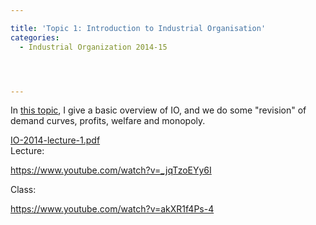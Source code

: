 ```yaml
---

title: 'Topic 1: Introduction to Industrial Organisation'
categories:
  - Industrial Organization 2014-15




---
```

In <a href="http://www.tholden.org/wp-content/uploads/2014/10/IO-2014-lecture-1.pdf">this topic</a>, I give a basic overview of IO, and we do some "revision" of demand curves, profits, welfare and monopoly.
<div class="PDFcontainer">
<div class="PDFelement"><object data="http://www.tholden.org/wp-content/uploads/2014/10/IO-2014-lecture-1.pdf" type="application/pdf" width="100%" height="100%"><a href="http://www.tholden.org/wp-content/uploads/2014/10/IO-2014-lecture-1.pdf">IO-2014-lecture-1.pdf</a></object></div>
</div>
Lecture:

https://www.youtube.com/watch?v=_jqTzoEYy6I

Class:

https://www.youtube.com/watch?v=akXR1f4Ps-4